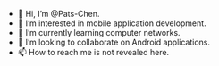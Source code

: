 - 👋 Hi, I’m @Pats-Chen.
- 👀 I’m interested in mobile application development.
- 🌱 I’m currently learning computer networks.
- 💞️ I’m looking to collaborate on Android applications.
- 📫 How to reach me is not revealed here.

<!---
Pats-Chen/Pats-Chen is a ✨ special ✨ repository because its `README.md` (this file) appears on your GitHub profile.
You can click the Preview link to take a look at your changes.
--->
